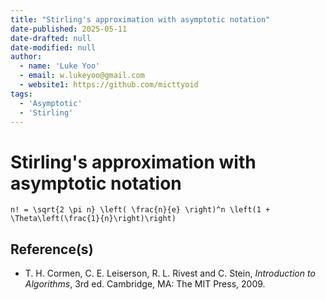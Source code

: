 ```yaml
---
title: "Stirling's approximation with asymptotic notation"
date-published: 2025-05-11
date-drafted: null
date-modified: null
author:
  - name: 'Luke Yoo'
  - email: w.lukeyoo@gmail.com
  - website1: https://github.com/micttyoid
tags:
  - 'Asymptotic'
  - 'Stirling'
---
```


# Stirling's approximation with asymptotic notation

```[latex]
n! = \sqrt{2 \pi n} \left( \frac{n}{e} \right)^n \left(1 + \Theta\left(\frac{1}{n}\right)\right)
```

## Reference(s)

- T. H. Cormen, C. E. Leiserson, R. L. Rivest and C. Stein, _Introduction to Algorithms_, 3rd ed. Cambridge, MA: The MIT Press, 2009.